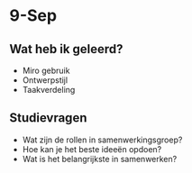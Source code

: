 # 9-Sep
## Wat heb ik geleerd?
- Miro gebruik
- Ontwerpstijl
- Taakverdeling

## Studievragen
- Wat zijn de rollen in samenwerkingsgroep?
- Hoe kan je het beste ideeën opdoen?
- Wat is het belangrijkste in samenwerken?
